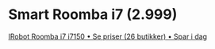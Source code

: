 # Smart Roomba i7 (2.999)
[IRobot Roomba i7 i7150 • Se priser (26 butikker) • Spar i dag](https://www.pricerunner.dk/pl/1613-4821289/Robotstoevsugere/iRobot-Roomba-i7-i7150-Sammenlign-Priser)

<!-- #opportunity/spend -->

<!-- {BearID:C3CC8590-304C-4B3D-A448-53AD3683B11C-17399-000000632236E8A4} -->
